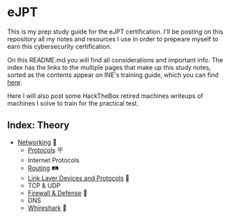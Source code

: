 # eJPT

This is my prep study guide for the eJPT certification. I'll be posting on this repository all my notes and resources I use in order to prepeare myself to earn this cybersecurity certification.

On this README.md you will find all considerations and important info. The index has the links to the multiple pages that make up this study notes, sorted as the contents appear on INE's training guide, which you can find [here](https://my.ine.com/CyberSecurity/courses/309de2a5/penetration-testing-prerequisites).

Here I will also post some HackTheBox retired machines writeups of machines I solve to train for the practical test.

## Index: Theory 
- [Networking](https://github.com/AlexadeZ17/eJPT/tree/main/Networking) 📡
  - [Protocols](https://github.com/AlexadeZ17/eJPT/tree/main/Networking/protocols.md) 🪧
  - Internet Protocols
  - [Routing](https://github.com/AlexadeZ17/eJPT/tree/main/Networking/routing.md) 🛤️
  - [Link Layer Devices and Protocols](https://github.com/AlexadeZ17/eJPT/tree/main/Networking/linklayer.md) 🔗
  - TCP & UDP
  - [Firewall & Defense](https://github.com/AlexadeZ17/eJPT/tree/main/Networking/fwall.md) 🧱
  - DNS
  - [Whireshark](https://github.com/AlexadeZ17/eJPT/tree/main/Networking/whireshark) 🦈
